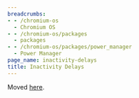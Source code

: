```yaml
---
breadcrumbs:
- - /chromium-os
  - Chromium OS
- - /chromium-os/packages
  - packages
- - /chromium-os/packages/power_manager
  - Power Manager
page_name: inactivity-delays
title: Inactivity Delays
---
```


Moved
[here](https://chromium.googlesource.com/chromiumos/platform2/+/HEAD/power_manager/docs/inactivity_delays.md).